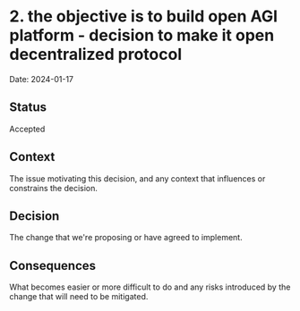 # 2. the objective is to build open AGI platform - decision to make it open decentralized protocol

Date: 2024-01-17

## Status

Accepted

## Context

The issue motivating this decision, and any context that influences or constrains the decision.

## Decision

The change that we're proposing or have agreed to implement.

## Consequences

What becomes easier or more difficult to do and any risks introduced by the change that will need to be mitigated.
